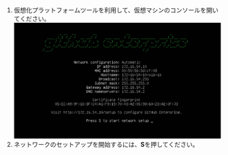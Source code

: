 1. 仮想化プラットフォームツールを利用して、仮想マシンのコンソールを開いてください。 ![{{ site.data.variables.product.prodname_enterprise }}コンソール](/assets/images/enterprise/network-configuration/virtual-machine-console.png)
2. ネットワークのセットアップを開始するには、**S**を押してください。
